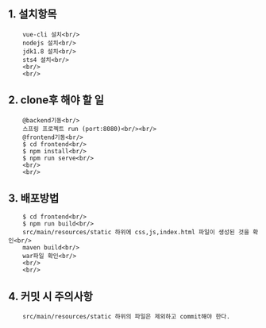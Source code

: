 ## 1. 설치항목<br/>
		vue-cli 설치<br/>
		nodejs 설치<br/>
		jdk1.8 설치<br/>
		sts4 설치<br/>
		<br/>
		<br/>
## 2. clone후 해야 할 일<br/>
		@backend기동<br/>
		스프링 프로젝트 run (port:8080)<br/><br/>
		@frontend기동<br/>
		$ cd frontend<br/>
		$ npm install<br/>
		$ npm run serve<br/>
		<br/>
		<br/>
## 3. 배포방법<br/>
		$ cd frontend<br/>
		$ npm run build<br/>
		src/main/resources/static 하위에 css,js,index.html 파일이 생성된 것을 확인<br/>
		maven build<br/>
		war파일 확인<br/>
		<br/>
		<br/>
## 4. 커밋 시 주의사항<br/>
		src/main/resources/static 하위의 파일은 제외하고 commit해야 한다.
